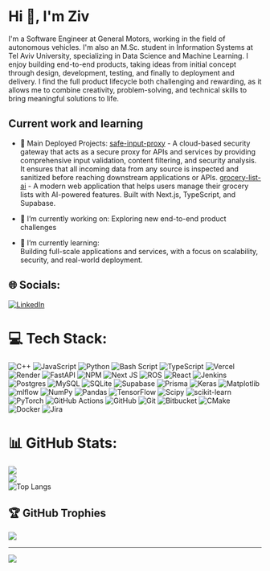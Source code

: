 # Hi 👋, I'm Ziv

I'm a Software Engineer at General Motors, working in the field of autonomous vehicles. I'm also an M.Sc. student in Information Systems at Tel Aviv University, specializing in Data Science and Machine Learning.
I enjoy building end-to-end products, taking ideas from initial concept through design, development, testing, and finally to deployment and delivery. I find the full product lifecycle both challenging and rewarding, as it allows me to combine creativity, problem-solving, and technical skills to bring meaningful solutions to life.

## Current work and learning

- 🚀 Main Deployed Projects:
  [safe-input-proxy](https://github.com/ZivTalyas/safe-input-proxy) - A cloud-based security gateway that acts as a secure proxy for APIs and services by providing comprehensive input validation, content filtering, and security analysis. It ensures that all incoming data from any source is inspected and sanitized before reaching downstream applications or APIs.
  [grocery-list-ai](https://github.com/ZivTalyas/grocery-list-ai) - A modern web application that helps users manage their grocery lists with AI-powered features. Built with Next.js, TypeScript, and Supabase.

- 🔭 I’m currently working on: Exploring new end-to-end product challenges

- 🌱 I’m currently learning:  
  Building full-scale applications and services, with a focus on scalability, security, and real-world deployment.

## 🌐 Socials:
[![LinkedIn](https://img.shields.io/badge/LinkedIn-%230077B5.svg?logo=linkedin&logoColor=white)](https://www.linkedin.com/in/ziv-talyas/)

# 💻 Tech Stack:
![C++](https://img.shields.io/badge/c++-%2300599C.svg?style=plastic&logo=c%2B%2B&logoColor=white) ![JavaScript](https://img.shields.io/badge/javascript-%23323330.svg?style=plastic&logo=javascript&logoColor=%23F7DF1E) ![Python](https://img.shields.io/badge/python-3670A0?style=plastic&logo=python&logoColor=ffdd54) ![Bash Script](https://img.shields.io/badge/bash_script-%23121011.svg?style=plastic&logo=gnu-bash&logoColor=white) ![TypeScript](https://img.shields.io/badge/typescript-%23007ACC.svg?style=plastic&logo=typescript&logoColor=white) ![Vercel](https://img.shields.io/badge/vercel-%23000000.svg?style=plastic&logo=vercel&logoColor=white) ![Render](https://img.shields.io/badge/Render-%46E3B7.svg?style=plastic&logo=render&logoColor=white) ![FastAPI](https://img.shields.io/badge/FastAPI-005571?style=plastic&logo=fastapi) ![NPM](https://img.shields.io/badge/NPM-%23CB3837.svg?style=plastic&logo=npm&logoColor=white) ![Next JS](https://img.shields.io/badge/Next-black?style=plastic&logo=next.js&logoColor=white) ![ROS](https://img.shields.io/badge/ros-%230A0FF9.svg?style=plastic&logo=ros&logoColor=white) ![React](https://img.shields.io/badge/react-%2320232a.svg?style=plastic&logo=react&logoColor=%2361DAFB) ![Jenkins](https://img.shields.io/badge/jenkins-%232C5263.svg?style=plastic&logo=jenkins&logoColor=white) ![Postgres](https://img.shields.io/badge/postgres-%23316192.svg?style=plastic&logo=postgresql&logoColor=white) ![MySQL](https://img.shields.io/badge/mysql-4479A1.svg?style=plastic&logo=mysql&logoColor=white) ![SQLite](https://img.shields.io/badge/sqlite-%2307405e.svg?style=plastic&logo=sqlite&logoColor=white) ![Supabase](https://img.shields.io/badge/Supabase-3ECF8E?style=plastic&logo=supabase&logoColor=white) ![Prisma](https://img.shields.io/badge/Prisma-3982CE?style=plastic&logo=Prisma&logoColor=white) ![Keras](https://img.shields.io/badge/Keras-%23D00000.svg?style=plastic&logo=Keras&logoColor=white) ![Matplotlib](https://img.shields.io/badge/Matplotlib-%23ffffff.svg?style=plastic&logo=Matplotlib&logoColor=black) ![mlflow](https://img.shields.io/badge/mlflow-%23d9ead3.svg?style=plastic&logo=numpy&logoColor=blue) ![NumPy](https://img.shields.io/badge/numpy-%23013243.svg?style=plastic&logo=numpy&logoColor=white) ![Pandas](https://img.shields.io/badge/pandas-%23150458.svg?style=plastic&logo=pandas&logoColor=white) ![TensorFlow](https://img.shields.io/badge/TensorFlow-%23FF6F00.svg?style=plastic&logo=TensorFlow&logoColor=white) ![Scipy](https://img.shields.io/badge/SciPy-%230C55A5.svg?style=plastic&logo=scipy&logoColor=%white) ![scikit-learn](https://img.shields.io/badge/scikit--learn-%23F7931E.svg?style=plastic&logo=scikit-learn&logoColor=white) ![PyTorch](https://img.shields.io/badge/PyTorch-%23EE4C2C.svg?style=plastic&logo=PyTorch&logoColor=white) ![GitHub Actions](https://img.shields.io/badge/github%20actions-%232671E5.svg?style=plastic&logo=githubactions&logoColor=white) ![GitHub](https://img.shields.io/badge/github-%23121011.svg?style=plastic&logo=github&logoColor=white) ![Git](https://img.shields.io/badge/git-%23F05033.svg?style=plastic&logo=git&logoColor=white) ![Bitbucket](https://img.shields.io/badge/bitbucket-%230047B3.svg?style=plastic&logo=bitbucket&logoColor=white) ![CMake](https://img.shields.io/badge/CMake-%23008FBA.svg?style=plastic&logo=cmake&logoColor=white) ![Docker](https://img.shields.io/badge/docker-%230db7ed.svg?style=plastic&logo=docker&logoColor=white) ![Jira](https://img.shields.io/badge/jira-%230A0FFF.svg?style=plastic&logo=jira&logoColor=white)
# 📊 GitHub Stats:
![](https://github-readme-stats.vercel.app/api?username=ZivTalyas&theme=radical&hide_border=false&include_all_commits=false&count_private=true)<br/>
![](https://nirzak-streak-stats.vercel.app/?user=ZivTalyas&theme=radical&hide_border=false)<br/>
![Top Langs](https://github-readme-stats.vercel.app/api/top-langs/?username=ZivTalyas&theme=radical&hide_border=false&layout=compact&cache_seconds=0)

## 🏆 GitHub Trophies
![](https://github-profile-trophy.vercel.app/?username=ZivTalyas&theme=radical&no-frame=false&no-bg=true&margin-w=4)

---
[![](https://visitcount.itsvg.in/api?id=ZivTalyas&icon=0&color=0)](https://visitcount.itsvg.in)

<!-- Proudly created with GPRM ( https://gprm.itsvg.in ) -->
